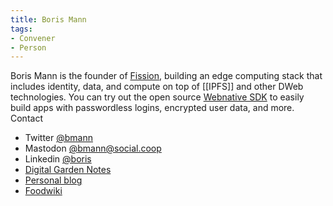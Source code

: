 ```yaml
---
title: Boris Mann
tags:
- Convener
- Person
---
```


Boris Mann is the founder of [Fission](https://fission.codes), building an edge computing stack that includes identity, data, and compute on top of [[IPFS]] and other DWeb technologies. You can try out the open source [Webnative SDK](https://webnative.dev) to easily build apps with passwordless logins, encrypted user data, and more.
Contact
* Twitter [@bmann](https://twitter.com/bmann)
* Mastodon [@bmann@social.coop](https://social.coop/@bmann)
* Linkedin [@boris](https://linkedin.com/in/boris)
* [Digital Garden Notes](https://bmannconsulting.com)
* [Personal blog](https://blog.bmannconsulting.com)
* [Foodwiki](https://foodwiki.bmann.ca)
